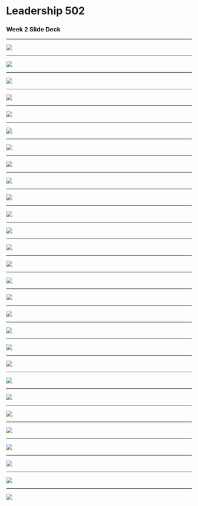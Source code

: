 
# Leadership 502

### Week 2 Slide Deck

---

![](LDRS502-7/assets/Slide01.jpeg)

---

![](LDRS502-7/assets/Slide02.jpeg)

---

![](LDRS502-7/assets/Slide03.jpeg)

---

![](LDRS502-7/assets/Slide04.jpeg)

---

![](LDRS502-7/assets/Slide05.jpeg)

---

![](LDRS502-7/assets/Slide06.jpeg)

---

![](LDRS502-7/assets/Slide07.jpeg)

---

![](LDRS502-7/assets/Slide08.jpeg)

---

![](LDRS502-7/assets/Slide09.jpeg)

---

![](LDRS502-7/assets/Slide10.jpeg)

---

![](LDRS502-7/assets/Slide11.jpeg)

---

![](LDRS502-7/assets/Slide12.jpeg)

---

![](LDRS502-7/assets/Slide13.jpeg)

---

![](LDRS502-7/assets/Slide14.jpeg)

---

![](LDRS502-7/assets/Slide15.jpeg)

---

![](LDRS502-7/assets/Slide16.jpeg)

---

![](LDRS502-7/assets/Slide17.jpeg)

---

![](LDRS502-7/assets/Slide18.jpeg)

---

![](LDRS502-7/assets/Slide19.jpeg)

---

![](LDRS502-7/assets/Slide20.jpeg)

---

![](LDRS502-7/assets/Slide21.jpeg)

---

![](LDRS502-7/assets/Slide22.jpeg)

---

![](LDRS502-7/assets/Slide23.jpeg)

---

![](LDRS502-7/assets/Slide24.jpeg)

---

![](LDRS502-7/assets/Slide25.jpeg)

---

![](LDRS502-7/assets/Slide26.jpeg)

---

![](LDRS502-7/assets/Slide27.jpeg)

---

![](LDRS502-7/assets/Slide28.jpeg)
